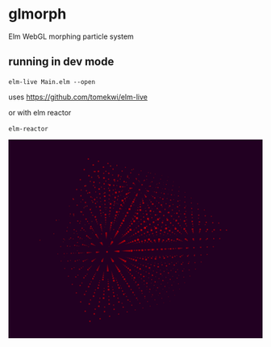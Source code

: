 # glmorph
Elm WebGL morphing particle system

## running in dev mode

`elm-live Main.elm --open`

uses https://github.com/tomekwi/elm-live

or with elm reactor

`elm-reactor`

![Screenshot](screenshot.png)